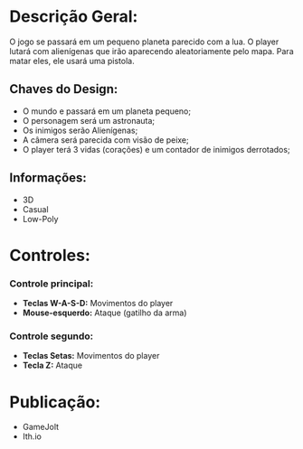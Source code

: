
# Descrição Geral:
O jogo se passará em um pequeno planeta parecido com a lua. O player lutará com alienígenas que irão aparecendo aleatoriamente pelo mapa. Para matar eles, ele usará uma pistola.
## Chaves do Design:
- O mundo e passará em um planeta pequeno;
- O personagem será um astronauta;
- Os inimigos serão Alienígenas;
- A câmera será parecida com visão de peixe;
- O player terá 3 vidas (corações) e um contador de inimigos derrotados;
## Informações:
- 3D
- Casual
- Low-Poly

# Controles:
### Controle principal:
- **Teclas W-A-S-D:** Movimentos do player
- **Mouse-esquerdo:** Ataque (gatilho da arma)
### Controle segundo:
- **Teclas Setas:** Movimentos do player
- **Tecla Z:** Ataque

# Publicação:
- GameJolt
- Ith.io
